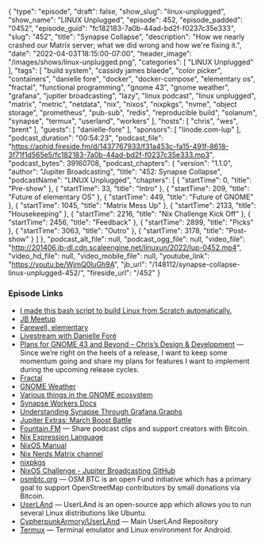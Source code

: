 {
  "type": "episode",
  "draft": false,
  "show_slug": "linux-unplugged",
  "show_name": "LINUX Unplugged",
  "episode": 452,
  "episode_padded": "0452",
  "episode_guid": "fc182183-7a0b-44ad-bd2f-f0237c35e333",
  "slug": "452",
  "title": "Synapse Collapse",
  "description": "How we nearly crashed our Matrix server; what we did wrong and how we're fixing it.",
  "date": "2022-04-03T18:15:00-07:00",
  "header_image": "/images/shows/linux-unplugged.png",
  "categories": [
    "LINUX Unplugged"
  ],
  "tags": [
    "build system",
    "cassidy james blaede",
    "color picker",
    "containers",
    "danielle fore",
    "docker",
    "docker-compose",
    "elementary os",
    "fractal",
    "functional programming",
    "gnome 43",
    "gnome weather",
    "grafana",
    "jupiter broadcasting",
    "lazy",
    "linux podcast",
    "linux unplugged",
    "matrix",
    "metric",
    "netdata",
    "nix",
    "nixos",
    "nixpkgs",
    "nvme",
    "object storage",
    "prometheus",
    "pub-sub",
    "redis",
    "reproducible build",
    "solanum",
    "synapse",
    "termux",
    "userland",
    "workers"
  ],
  "hosts": [
    "chris",
    "wes",
    "brent"
  ],
  "guests": [
    "danielle-fore"
  ],
  "sponsors": [
    "linode.com-lup"
  ],
  "podcast_duration": "00:54:23",
  "podcast_file": "https://aphid.fireside.fm/d/1437767933/f31a453c-fa15-491f-8618-3f71f1d565e5/fc182183-7a0b-44ad-bd2f-f0237c35e333.mp3",
  "podcast_bytes": 39160708,
  "podcast_chapters": {
    "version": "1.1.0",
    "author": "Jupiter Broadcasting",
    "title": "452: Synapse Collapse",
    "podcastName": "LINUX Unplugged",
    "chapters": [
      {
        "startTime": 0,
        "title": "Pre-show"
      },
      {
        "startTime": 33,
        "title": "Intro"
      },
      {
        "startTime": 209,
        "title": "Future of elementary OS"
      },
      {
        "startTime": 449,
        "title": "Future of GNOME"
      },
      {
        "startTime": 1045,
        "title": "Matrix Mess Up"
      },
      {
        "startTime": 2133,
        "title": "Housekeeping"
      },
      {
        "startTime": 2216,
        "title": "Nix Challenge Kick Off"
      },
      {
        "startTime": 2456,
        "title": "Feedback"
      },
      {
        "startTime": 2899,
        "title": "Picks"
      },
      {
        "startTime": 3063,
        "title": "Outro"
      },
      {
        "startTime": 3178,
        "title": "Post-show"
      }
    ]
  },
  "podcast_alt_file": null,
  "podcast_ogg_file": null,
  "video_file": "http://201406.jb-dl.cdn.scaleengine.net/linuxun/2022/lup-0452.mp4",
  "video_hd_file": null,
  "video_mobile_file": null,
  "youtube_link": "https://youtu.be/WjmQ0luGh9A",
  "jb_url": "/148112/synapse-collapse-linux-unplugged-452/",
  "fireside_url": "/452"
}


### Episode Links

  * [I made this bash script to build Linux from Scratch automatically.](https://www.reddit.com/r/linux/comments/tuq1p3/i_made_this_bash_script_to_build_linux_from/ "I made this bash script to build Linux from Scratch automatically.")
  * [JB Meetup](http://meetup.com/jupiterbroadcasting "JB Meetup")
  * [Farewell, elementary](https://cassidyjames.com/blog/farewell-elementary/ "Farewell, elementary")
  * [Livestream with Danielle Foré](https://www.youtube.com/watch?v=Khvm9nldnNc "Livestream with Danielle Foré")
  * [Plans for GNOME 43 and Beyond – Chris’s Design & Development](https://blogs.gnome.org/christopherdavis/2022/04/03/plans-for-gnome-43-and-beyond/ "Plans for GNOME 43 and Beyond – Chris’s Design & Development") — Since we’re right on the heels of a release, I want to keep some momentum going and share my plans for features I want to implement during the upcoming release cycles.
  * [Fractal](https://gitlab.gnome.org/GNOME/fractal "Fractal")
  * [GNOME Weather](https://gitlab.gnome.org/GNOME/gnome-weather "GNOME Weather")
  * [Various things in the GNOME ecosystem](https://gitlab.gnome.org/dashboard/merge_requests?scope=all&utf8=%E2%9C%93&state=all&author_username=BrainBlasted "Various things in the GNOME ecosystem")
  * [Synapse Workers Docs](https://github.com/matrix-org/synapse/blob/develop/docs/workers.md "Synapse Workers Docs")
  * [Understanding Synapse Through Grafana Graphs](https://matrix-org.github.io/synapse/latest/usage/administration/understanding_synapse_through_grafana_graphs.html "Understanding Synapse Through Grafana Graphs")
  * [Jupiter Extras: March Boost Battle](https://extras.show/84 "Jupiter Extras: March Boost Battle")
  * [Fountain.FM](http://fountain.fm/ "Fountain.FM") — Share podcast clips and support creators with Bitcoin.
  * [Nix Expression Language](https://nixos.org/manual/nix/stable/ "Nix Expression Language")
  * [NixOS Manual](https://nixos.org/manual/nixos/stable/ "NixOS Manual")
  * [Nix Nerds Matrix channel](https://linuxunplugged.com/matrixinfo "Nix Nerds Matrix channel")
  * [nixpkgs](https://github.com/NixOS/nixpkgs "nixpkgs")
  * [NixOS Challenge - Jupiter Broadcasting GitHub](https://github.com/JupiterBroadcasting/nixos-challenge "NixOS Challenge - Jupiter Broadcasting GitHub")
  * [osmbtc.org](http://osmbtc.org/ "osmbtc.org") — OSM BTC is an open Fund initiative which has a primary goal to support OpenStreetMap contributors by small donations via Bitcoin.
  * [UserLAnd](https://play.google.com/store/apps/details?id=tech.ula&hl=en_US&gl=US "UserLAnd") — UserLAnd is an open-source app which allows you to run several Linux distributions like Ubuntu.
  * [CypherpunkArmory/UserLAnd](https://github.com/CypherpunkArmory/UserLAnd "CypherpunkArmory/UserLAnd") — Main UserLAnd Repository
  * [Termux](https://termux.com/ "Termux") — Terminal emulator and Linux environment for Android.


